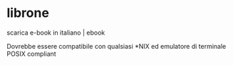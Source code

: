 # librone
scarica e-book in italiano | ebook

Dovrebbe essere compatibile con qualsiasi *NIX ed emulatore di terminale POSIX compliant
